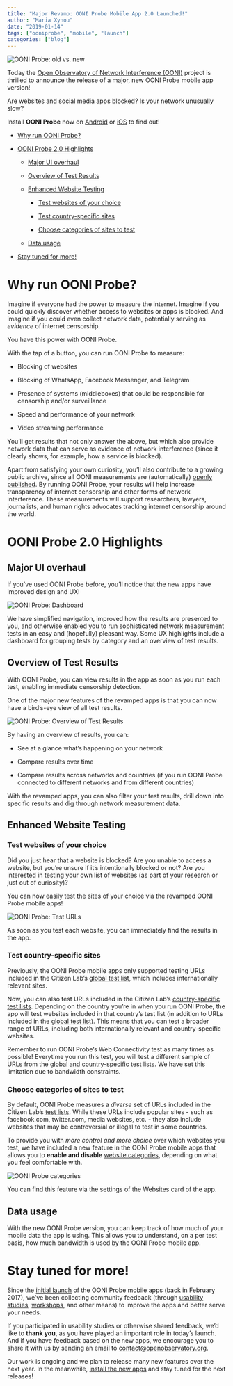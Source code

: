 ```yaml
---
title: "Major Revamp: OONI Probe Mobile App 2.0 Launched!"
author: "Maria Xynou"
date: "2019-01-14"
tags: ["ooniprobe", "mobile", "launch"]
categories: ["blog"]
---
```


![OONI Probe: old vs. new](/post/revamped-ooni-probe-mobile-app/old-vs-new-app.png)

Today the [Open Observatory of Network Interference (OONI)](https://ooni.org/) project is thrilled to announce
the release of a major, new OONI Probe mobile app version!

Are websites and social media apps blocked? Is your network unusually
slow?

Install **OONI Probe** now on
[Android](https://play.google.com/store/apps/details?id=org.openobservatory.ooniprobe)
or [iOS](https://itunes.apple.com/us/app/id1199566366) to find
out!

* [Why run OONI Probe?](#why-run-ooni-probe)

* [OONI Probe 2.0 Highlights](#ooni-probe-2-0-highlights)

	* [Major UI overhaul](#major-ui-overhaul)

	* [Overview of Test Results](#overview-of-test-results)

	* [Enhanced Website Testing](#enhanced-website-testing)

		* [Test websites of your choice](#test-websites-of-your-choice)

		* [Test country-specific sites](#test-country-specific-sites)

		* [Choose categories of sites to test](#choose-categories-of-sites-to-test)

	* [Data usage](#data-usage)

* [Stay tuned for more!](#stay-tuned-for-more)

# Why run OONI Probe?

Imagine if everyone had the power to measure the internet. Imagine if
you could quickly discover whether access to websites or apps is
blocked. And imagine if you could even collect network data, potentially
serving as *evidence* of internet censorship.

You have this power with OONI Probe.

With the tap of a button, you can run OONI Probe to measure:

* Blocking of websites

* Blocking of WhatsApp, Facebook Messenger, and Telegram

* Presence of systems (middleboxes) that could be responsible for
censorship and/or surveillance

* Speed and performance of your network

* Video streaming performance

You’ll get results that not only answer the above, but which also
provide network data that can serve as evidence of network interference
(since it clearly shows, for example, how a service is blocked).

Apart from satisfying your own curiosity, you’ll also contribute to a
growing public archive, since all OONI measurements are (automatically)
[openly published](https://ooni.org/data/). By running OONI
Probe, your results will help increase transparency of internet
censorship and other forms of network interference. These measurements
will support researchers, lawyers, journalists, and human rights
advocates tracking internet censorship around the world.

# OONI Probe 2.0 Highlights

## Major UI overhaul

If you’ve used OONI Probe before, you’ll notice that the new apps have
improved design and UX!

![OONI Probe: Dashboard](/post/revamped-ooni-probe-mobile-app/dashboard.png)

We have simplified navigation, improved how the results are presented to
you, and otherwise enabled you to run sophisticated network measurement
tests in an easy and (hopefully) pleasant way. Some UX highlights
include a dashboard for grouping tests by category and an overview of
test results.

## Overview of Test Results

With OONI Probe, you can view results in the app as soon as you run each
test, enabling immediate censorship detection.

One of the major new features of the revamped apps is that you can now
have a bird’s-eye view of all test results.

![OONI Probe: Overview of Test Results](/post/revamped-ooni-probe-mobile-app/test-results.png)

By having an overview of results, you can:

* See at a glance what’s happening on your network

* Compare results over time

* Compare results across networks and countries (if you run OONI Probe
connected to different networks and from different countries)

With the revamped apps, you can also filter your test results, drill
down into specific results and dig through network measurement data.

## Enhanced Website Testing

### Test websites of your choice

Did you just hear that a website is blocked? Are you unable to access a
website, but you’re unsure if it’s intentionally blocked or not? Are you
interested in testing your own list of websites (as part of your
research or just out of curiosity)?

You can now easily test the sites of your choice via the revamped OONI
Probe mobile apps!

![OONI Probe: Test URLs](/post/revamped-ooni-probe-mobile-app/test-websites.png)

As soon as you test each website, you can immediately find the results
in the app.

### Test country-specific sites

Previously, the OONI Probe mobile apps only supported testing URLs
included in the Citizen Lab’s [global test list](https://github.com/citizenlab/test-lists/blob/master/lists/global.csv),
which includes internationally relevant sites.

Now, you can also test URLs included in the Citizen Lab’s
[country-specific test lists](https://github.com/citizenlab/test-lists/tree/master/lists).
Depending on the country you’re in when you run OONI Probe, the app will
test websites included in that country’s test list (in addition to URLs
included in the [global test list](https://github.com/citizenlab/test-lists/blob/master/lists/global.csv)).
This means that you can test a broader range of URLs, including both
internationally relevant and country-specific websites.

Remember to run OONI Probe’s Web Connectivity test as many times as
possible! Everytime you run this test, you will test a different sample
of URLs from the
[global](https://github.com/citizenlab/test-lists/blob/master/lists/global.csv)
and
[country-specific](https://github.com/citizenlab/test-lists/tree/master/lists)
test lists. We have set this limitation due to bandwidth constraints.

### Choose categories of sites to test

By default, OONI Probe measures a *diverse* set of URLs included in the
Citizen Lab’s [test lists](https://github.com/citizenlab/test-lists/tree/master/lists).
While these URLs include popular sites - such as facebook.com,
twitter.com, media websites, etc. - they also include websites that may
be controversial or illegal to test in some countries.

To provide you with *more control and more choice* over which websites
you test, we have included a new feature in the OONI Probe mobile apps
that allows you to **enable and disable** [website categories](https://github.com/citizenlab/test-lists/blob/master/lists/00-LEGEND-new_category_codes.csv),
depending on what you feel comfortable with.

![OONI Probe categories](/post/revamped-ooni-probe-mobile-app/web-categories.jpg)

You can find this feature via the settings of the Websites card of the
app.

## Data usage

With the new OONI Probe version, you can keep track of how much of your
mobile data the app is using. This allows you to understand, on a per
test basis, how much bandwidth is used by the OONI Probe mobile app.

# Stay tuned for more!

Since the [initial launch](https://ooni.org/post/ooni-mobile-app/) of the OONI
Probe mobile apps (back in February 2017), we’ve been collecting
community feedback (through [usability studies](https://ooni.org/post/ooniprobe-ux-survey-and-interviews/),
[workshops](https://ooni.org/post/ooni-in-africa-india-europe-conferences/),
and other means) to improve the apps and better serve your needs.

If you participated in usability studies or otherwise shared feedback,
we’d like to **thank you**, as you have played an important role in
today’s launch. And if you have feedback based on the new apps, we
encourage you to share it with us by sending an email to
[contact@openobservatory.org](mailto:contact@openobservatory.org).

Our work is ongoing and we plan to release many new features over the
next year. In the meanwhile, [install the new apps](https://ooni.org/install/) and stay tuned for the
next releases!
